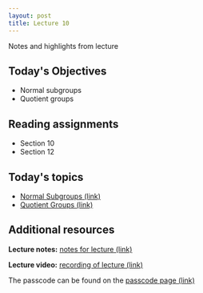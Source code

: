 ```yaml
---
layout: post
title: Lecture 10
---
```


Notes and highlights from lecture

## Today's Objectives

* Normal subgroups
* Quotient groups

## Reading assignments

* Section 10
* Section 12

## Today's topics
* <a target="_parent" href="https://wcasper.github.io/math407spring2021/topics/normal-subgroup.html">Normal Subgroups (link)</a>
* <a target="_parent" href="https://wcasper.github.io/math407spring2021/topics/quotient-groups.html">Quotient Groups (link)</a>

## Additional resources

**Lecture notes:** <a target="_parent" href="https://wcasper.github.io/math407spring2021/extras/notes/407-lecture10.pdf">notes for lecture (link)</a>


**Lecture video:** <a target="_parent" href="https://fullerton.zoom.us/rec/share/xWQa1fg1iuylDNg3i7r_2HRHadHOeMgswqVpQm2Bc4CZ_B2xxbyBnjcZMXCph0lb.r0Z_IJm222BESHvL">recording of lecture (link)</a>

The passcode can be found on the <a target="_parent" href="https://csufullerton.instructure.com/courses/3087997/pages/video-lecture-keys">passcode page (link)</a>






